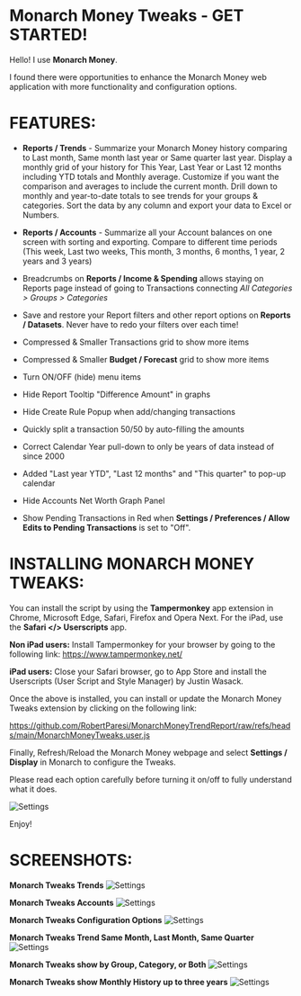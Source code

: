 # Monarch Money Tweaks - GET STARTED!

Hello!  I use **Monarch Money**.  

I found there were opportunities to enhance the Monarch Money web application with more functionality and configuration options.

# FEATURES:

* **Reports / Trends** - Summarize your Monarch Money history comparing to Last month, Same month last year or Same quarter last year.  Display a monthly grid of your history for This Year, Last Year or Last 12 months including YTD totals and Monthly average. Customize if you want the comparison and averages to include the current month.  Drill down to monthly and year-to-date totals to see trends for your groups & categories. Sort the data by any column and export your data to Excel or Numbers.

* **Reports / Accounts** - Summarize all your Account balances on one screen with sorting and exporting.  Compare to different time periods (This week, Last two weeks, This month, 3 months, 6 months, 1 year, 2 years and 3 years)

* Breadcrumbs on **Reports / Income & Spending** allows staying on Reports page instead of going to Transactions connecting _All Categories > Groups > Categories_ 

* Save and restore your Report filters and other report options on **Reports / Datasets**.  Never have to redo your filters over each time!

* Compressed & Smaller Transactions grid to show more items

* Compressed & Smaller **Budget / Forecast** grid to show more items
  
* Turn ON/OFF (hide) menu items

* Hide Report Tooltip "Difference Amount" in graphs

* Hide Create Rule Popup when add/changing transactions

* Quickly split a transaction 50/50 by auto-filling the amounts

* Correct Calendar Year pull-down to only be years of data instead of since 2000

* Added "Last year YTD", "Last 12 months" and "This quarter" to pop-up calendar

* Hide Accounts Net Worth Graph Panel

* Show Pending Transactions in Red when **Settings / Preferences / Allow Edits to Pending Transactions** is set to "Off".


# INSTALLING MONARCH MONEY TWEAKS:

You can install the script by using the **Tampermonkey** app extension in Chrome, Microsoft Edge, Safari, Firefox and Opera Next.  For the iPad, use the **Safari </> Userscripts** app.


**Non iPad users:** Install Tampermonkey for your browser by going to the following link:  https://www.tampermonkey.net/

**iPad users:** Close your Safari browser, go to App Store and install the Userscripts (User Script and Style Manager) by Justin Wasack.



Once the above is installed, you can install or update the Monarch Money Tweaks extension by clicking on the following link:

https://github.com/RobertParesi/MonarchMoneyTrendReport/raw/refs/heads/main/MonarchMoneyTweaks.user.js



Finally, Refresh/Reload the Monarch Money webpage and select **Settings / Display** in Monarch to configure the Tweaks.

Please read each option carefully before turning it on/off to fully understand what it does. 

![Settings](/images/MM_SettingsDeveloper.png)

Enjoy!

# SCREENSHOTS:

**Monarch Tweaks Trends**
![Settings](/images/MT20301.png)

**Monarch Tweaks Accounts**
![Settings](/images/MT20302.png)

**Monarch Tweaks Configuration Options**
![Settings](/images/MT20303.png)

**Monarch Tweaks Trend Same Month, Last Month, Same Quarter**
![Settings](/images/MT20304.png)

**Monarch Tweaks show by Group, Category, or Both**
![Settings](/images/MT20305.png)

**Monarch Tweaks show Monthly History up to three years**
![Settings](/images/MT20306.png)
